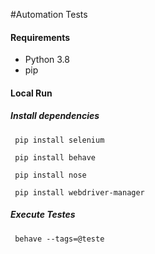#Automation Tests

#### Requirements

* Python 3.8
* pip

#### Local Run
##### Install dependencies

```
 pip install selenium
```
```
 pip install behave
```
```
 pip install nose
```
```
 pip install webdriver-manager
```
##### Execute Testes

```
 behave --tags=@teste
